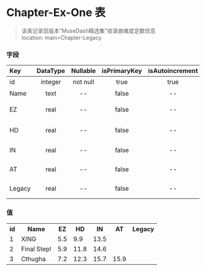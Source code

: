 # Chapter-Ex-One 表
> 该表记录现版本"MuseDash精选集"收录曲难度定数信息 <br>
> location: main>Chapter-Legacy

### 字段
| Key | DataType | Nullable | isPrimaryKey | isAutoincrement | p.s. |
|:--|:-:|:-:|:-:|:-:|:--|
| id | integer | not null | true | true | 主键 |
| Name | text | -- | false | -- | 收录曲 |
| EZ | real | -- | false | -- | Easy难度 |
| HD | real | -- | false | -- | Hard难度 |
| IN | real | -- | false | -- | Insane难度 |
| AT | real | -- | false | -- | Another难度 |
| Legacy | real | -- | false | -- | Legacy难度 |

### 值
<table><tr><th>id</th><th>Name</th><th>EZ</th><th>HD</th><th>IN</th><th>AT</th><th>Legacy</th><tr><tr><td>1</td><td>XING</td><td>5.5</td><td>9.9</td><td>13.5</td><td>  </td><td>  </td></tr><tr><td>2</td><td>Final Step!</td><td>5.9</td><td>11.8</td><td>14.6</td><td>  </td><td>  </td></tr><tr><td>3</td><td>Cthugha</td><td>7.2</td><td>12.3</td><td>15.7</td><td>15.9</td><td>  </td></tr></table>